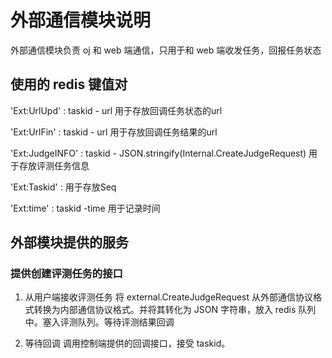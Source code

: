 # 外部通信模块说明

外部通信模块负责 oj 和 web 端通信，只用于和 web 端收发任务，回报任务状态

## 使用的 redis 键值对

'Ext:UrlUpd' : taskid - url 用于存放回调任务状态的url

'Ext:UrlFin' : taskid - url 用于存放回调任务结果的url

'Ext:JudgeINFO' : taskid - JSON.stringify(Internal.CreateJudgeRequest) 用于存放评测任务信息

'Ext:Taskid' : 用于存放Seq

'Ext:time' : taskid -time 用于记录时间

## 外部模块提供的服务

### 提供创建评测任务的接口

1. 从用户端接收评测任务
   将 external.CreateJudgeRequest 从外部通信协议格式转换为内部通信协议格式。并将其转化为 JSON 字符串，放入 redis 队列中。塞入评测队列。等待评测结果回调

2. 等待回调
   调用控制端提供的回调接口，接受 taskid。
